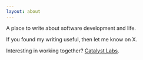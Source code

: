 ```yaml
---
layout: about
---
```


A place to write about software development and life.

If you found my writing useful, then let me know on X.

Interesting in working together? [Catalyst Labs](./work.html).